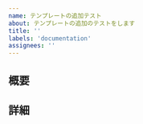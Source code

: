```yaml
---
name: テンプレートの追加テスト
about: テンプレートの追加のテストをします
title: ''
labels: 'documentation'
assignees: ''
---
```


## 概要

## 詳細
